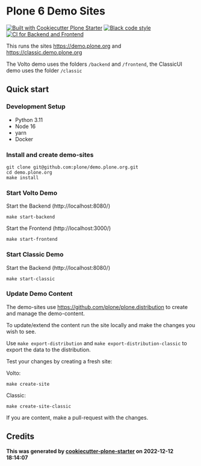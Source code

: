 # Plone 6 Demo Sites

[![Built with Cookiecutter Plone Starter](https://img.shields.io/badge/built%20with-Cookiecutter%20Plone%20Starter-0083be.svg?logo=cookiecutter)](https://github.com/collective/cookiecutter-plone-starter/)
[![Black code style](https://img.shields.io/badge/code%20style-black-000000.svg)](https://github.com/ambv/black)
[![CI for Backend and Frontend](https://github.com/plone/demo.plone.org/actions/workflows/ci.yml/badge.svg)](https://github.com/plone/demo.plone.org/actions/workflows/ci.yml)

This runs the sites https://demo.plone.org and https://classic.demo.plone.org

The Volto demo uses the folders `/backend` and `/frontend`, the ClassicUI demo uses the folder `/classic`

## Quick start

### Development Setup

- Python 3.11
- Node 16
- yarn
- Docker

### Install and create demo-sites

```shell
git clone git@github.com:plone/demo.plone.org.git
cd demo.plone.org
make install
```

### Start Volto Demo

Start the Backend (http://localhost:8080/)

```shell
make start-backend
```

Start the Frontend (http://localhost:3000/)

```shell
make start-frontend
```

### Start Classic Demo

Start the Backend (http://localhost:8080/)

```shell
make start-classic
```

### Update Demo Content

The demo-sites use https://github.com/plone/plone.distribution to create and manage the demo-content.

To update/extend the content run the site locally and make the changes you wish to see.

Use `make export-distribution` and  `make export-distribution-classic` to export the data to the distribution.

Test your changes by creating a fresh site:

Volto:

```shell
make create-site
```

Classic:

```shell
make create-site-classic
```

If you are content, make a pull-request with the changes.

## Credits

**This was generated by [cookiecutter-plone-starter](https://github.com/collective/cookiecutter-plone-starter) on 2022-12-12 18:14:07**
